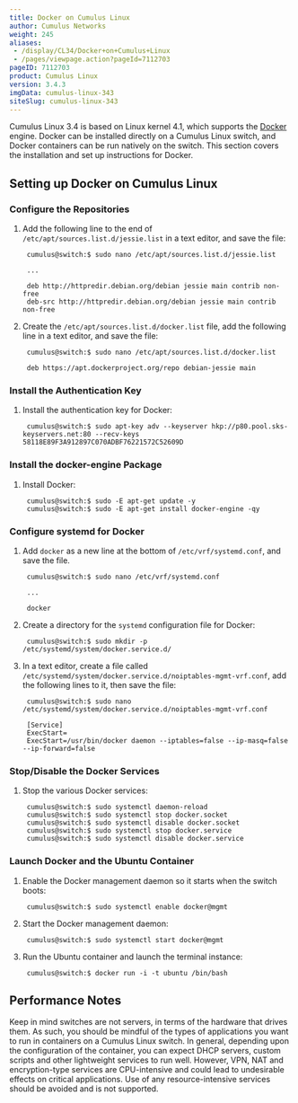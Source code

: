 ```yaml
---
title: Docker on Cumulus Linux
author: Cumulus Networks
weight: 245
aliases:
 - /display/CL34/Docker+on+Cumulus+Linux
 - /pages/viewpage.action?pageId=7112703
pageID: 7112703
product: Cumulus Linux
version: 3.4.3
imgData: cumulus-linux-343
siteSlug: cumulus-linux-343
---
```

Cumulus Linux 3.4 is based on Linux kernel 4.1, which supports the
[Docker](https://www.docker.com/) engine. Docker can be installed
directly on a Cumulus Linux switch, and Docker containers can be run
natively on the switch. This section covers the installation and set up
instructions for Docker.

## Setting up Docker on Cumulus Linux

### Configure the Repositories

1. Add the following line to the end of
   `/etc/apt/sources.list.d/jessie.list` in a text editor, and save the
   file:

        cumulus@switch:$ sudo nano /etc/apt/sources.list.d/jessie.list
         
        ...
         
        deb http://httpredir.debian.org/debian jessie main contrib non-free
        deb-src http://httpredir.debian.org/debian jessie main contrib non-free

2. Create the `/etc/apt/sources.list.d/docker.list` file, add the
    following line in a text editor, and save the file:

        cumulus@switch:$ sudo nano /etc/apt/sources.list.d/docker.list
         
        deb https://apt.dockerproject.org/repo debian-jessie main

### Install the Authentication Key

1. Install the authentication key for Docker:

        cumulus@switch:$ sudo apt-key adv --keyserver hkp://p80.pool.sks-keyservers.net:80 --recv-keys 58118E89F3A912897C070ADBF76221572C52609D

### Install the docker-engine Package

1. Install Docker:

        cumulus@switch:$ sudo -E apt-get update -y
        cumulus@switch:$ sudo -E apt-get install docker-engine -qy

### Configure systemd for Docker

1. Add `docker` as a new line at the bottom of `/etc/vrf/systemd.conf`,
   and save the file.

        cumulus@switch:$ sudo nano /etc/vrf/systemd.conf
         
        ...
         
        docker

2. Create a directory for the `systemd` configuration file for Docker:

        cumulus@switch:$ sudo mkdir -p /etc/systemd/system/docker.service.d/

3. In a text editor, create a file called
    `/etc/systemd/system/docker.service.d/noiptables-mgmt-vrf.conf`, add
    the following lines to it, then save the file:

        cumulus@switch:$ sudo nano /etc/systemd/system/docker.service.d/noiptables-mgmt-vrf.conf
         
        [Service]
        ExecStart=
        ExecStart=/usr/bin/docker daemon --iptables=false --ip-masq=false --ip-forward=false

### Stop/Disable the Docker Services

1. Stop the various Docker services:

        cumulus@switch:$ sudo systemctl daemon-reload
        cumulus@switch:$ sudo systemctl stop docker.socket
        cumulus@switch:$ sudo systemctl disable docker.socket
        cumulus@switch:$ sudo systemctl stop docker.service
        cumulus@switch:$ sudo systemctl disable docker.service

### Launch Docker and the Ubuntu Container

1. Enable the Docker management daemon so it starts when the switch
   boots:

        cumulus@switch:$ sudo systemctl enable docker@mgmt

2. Start the Docker management daemon:

        cumulus@switch:$ sudo systemctl start docker@mgmt

3. Run the Ubuntu container and launch the terminal instance:

        cumulus@switch:$ docker run -i -t ubuntu /bin/bash

## Performance Notes

Keep in mind switches are not servers, in terms of the hardware that
drives them. As such, you should be mindful of the types of applications
you want to run in containers on a Cumulus Linux switch. In general,
depending upon the configuration of the container, you can expect DHCP
servers, custom scripts and other lightweight services to run well.
However, VPN, NAT and encryption-type services are CPU-intensive and
could lead to undesirable effects on critical applications. Use of any
resource-intensive services should be avoided and is not supported.
